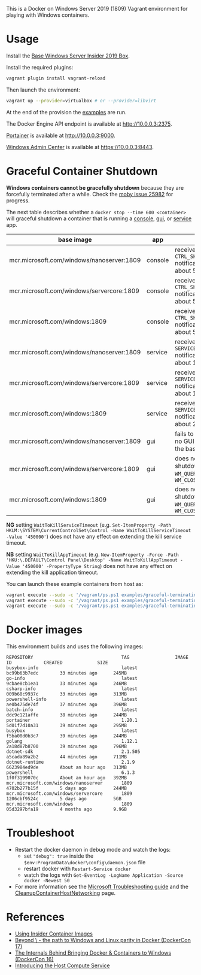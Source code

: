 This is a Docker on Windows Server 2019 (1809) Vagrant environment for playing with Windows containers.


# Usage

Install the [Base Windows Server Insider 2019 Box](https://github.com/rgl/windows-2016-vagrant).

Install the required plugins:

```bash
vagrant plugin install vagrant-reload
```

Then launch the environment:

```bash
vagrant up --provider=virtualbox # or --provider=libvirt
```

At the end of the provision the [examples](examples/) are run.

The Docker Engine API endpoint is available at http://10.0.0.3:2375.

[Portainer](https://portainer.io/) is available at http://10.0.0.3:9000.

[Windows Admin Center](https://docs.microsoft.com/en-us/windows-server/manage/windows-admin-center/overview) is available at https://10.0.0.3:8443.

# Graceful Container Shutdown

**Windows containers cannot be gracefully shutdown** because they are forcefully terminated after a while. Check the [moby issue 25982](https://github.com/moby/moby/issues/25982) for progress.

The next table describes whether a `docker stop --time 600 <container>` will graceful shutdown a container that is running a [console](https://github.com/rgl/graceful-terminating-console-application-windows/), [gui](https://github.com/rgl/graceful-terminating-gui-application-windows/), or [service](https://github.com/rgl/graceful-terminating-windows-service/) app.

| base image                                | app     | behavior                                                                                     |
| ----------------------------------------- | ------- | -------------------------------------------------------------------------------------------- |
| mcr.microsoft.com/windows/nanoserver:1809 | console | receives the `CTRL_SHUTDOWN_EVENT` notification but is killed after about 5 seconds          |
| mcr.microsoft.com/windows/servercore:1809 | console | receives the `CTRL_SHUTDOWN_EVENT` notification but is killed after about 5 seconds          |
| mcr.microsoft.com/windows:1809            | console | receives the `CTRL_SHUTDOWN_EVENT` notification but is killed after about 5 seconds          |
| mcr.microsoft.com/windows/nanoserver:1809 | service | receives the `SERVICE_CONTROL_PRESHUTDOWN` notification but is killed after about 15 seconds |
| mcr.microsoft.com/windows/servercore:1809 | service | receives the `SERVICE_CONTROL_PRESHUTDOWN` notification but is killed after about 15 seconds |
| mcr.microsoft.com/windows:1809            | service | receives the `SERVICE_CONTROL_PRESHUTDOWN` notification but is killed after about 20 seconds |
| mcr.microsoft.com/windows/nanoserver:1809 | gui     | fails to run because there is no GUI support libraries in the base image                     |
| mcr.microsoft.com/windows/servercore:1809 | gui     | does not receive the shutdown messages `WM_QUERYENDSESSION` or `WM_CLOSE`                    |
| mcr.microsoft.com/windows:1809            | gui     | does not receive the shutdown messages `WM_QUERYENDSESSION` or `WM_CLOSE`                    |

**NG** setting `WaitToKillServiceTimeout` (e.g. `Set-ItemProperty -Path HKLM:\SYSTEM\CurrentControlSet\Control -Name WaitToKillServiceTimeout -Value '450000'`) does not have any effect on extending the kill service timeout.

**NB** setting `WaitToKillAppTimeout` (e.g. `New-ItemProperty -Force -Path 'HKU:\.DEFAULT\Control Panel\Desktop' -Name WaitToKillAppTimeout -Value '450000' -PropertyType String`) does not have any effect on extending the kill application timeout.

You can launch these example containers from host as:

```bash
vagrant execute --sudo -c '/vagrant/ps.ps1 examples/graceful-terminating-console-application/run.ps1'
vagrant execute --sudo -c '/vagrant/ps.ps1 examples/graceful-terminating-gui-application/run.ps1'
vagrant execute --sudo -c '/vagrant/ps.ps1 examples/graceful-terminating-windows-service/run.ps1'
```

# Docker images

This environment builds and uses the following images:

```
REPOSITORY                                 TAG                 IMAGE ID            CREATED             SIZE
busybox-info                               latest              bc99b63b7edc        33 minutes ago      245MB
go-info                                    latest              9cbae8cb1ea1        33 minutes ago      246MB
csharp-info                                latest              009b68c9937c        33 minutes ago      313MB
powershell-info                            latest              ae0b475de74f        37 minutes ago      396MB
batch-info                                 latest              ddc9c121affe        38 minutes ago      244MB
portainer                                  1.20.1              5d01f7d10a31        39 minutes ago      295MB
busybox                                    latest              f5ba08d0b3c7        39 minutes ago      244MB
golang                                     1.12.1              2a18d87b8700        39 minutes ago      796MB
dotnet-sdk                                 2.1.505             a5cada89a2b2        44 minutes ago      711MB
dotnet-runtime                             2.1.9               6623984ed9de        About an hour ago   313MB
powershell                                 6.1.3               1f0f3199070c        About an hour ago   392MB
mcr.microsoft.com/windows/nanoserver       1809                4702b277b15f        5 days ago          244MB
mcr.microsoft.com/windows/servercore       1809                1206cbf9524c        5 days ago          5GB
mcr.microsoft.com/windows                  1809                05d3297bfa19        4 months ago        9.9GB
```

# Troubleshoot

* Restart the docker daemon in debug mode and watch the logs:
  * set `"debug": true` inside the `$env:ProgramData\docker\config\daemon.json` file
  * restart docker with `Restart-Service docker`
  * watch the logs with `Get-EventLog -LogName Application -Source docker -Newest 50`
* For more information see the [Microsoft Troubleshooting guide](https://docs.microsoft.com/en-us/virtualization/windowscontainers/troubleshooting) and the [CleanupContainerHostNetworking](https://github.com/Microsoft/Virtualization-Documentation/tree/live/windows-server-container-tools/CleanupContainerHostNetworking) page.

# References

* [Using Insider Container Images](https://docs.microsoft.com/en-us/virtualization/windowscontainers/quick-start/using-insider-container-images)
* [Beyond \ - the path to Windows and Linux parity in Docker (DockerCon 17)](https://www.youtube.com/watch?v=4ZY_4OeyJsw)
* [The Internals Behind Bringing Docker & Containers to Windows (DockerCon 16)](https://www.youtube.com/watch?v=85nCF5S8Qok)
* [Introducing the Host Compute Service](https://blogs.technet.microsoft.com/virtualization/2017/01/27/introducing-the-host-compute-service-hcs/)
